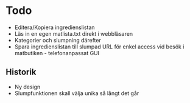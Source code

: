 # Todo

- Editera/Kopiera ingredienslistan
- Läs in en egen matlista.txt direkt i webbläsaren
- Kategorier och slumpning därefter
- Spara ingredienslistan till slumpad URL för enkel access
vid besök i matbutiken - telefonanpassat GUI

## Historik

- Ny design
- Slumpfunktionen skall välja unika så långt det går
